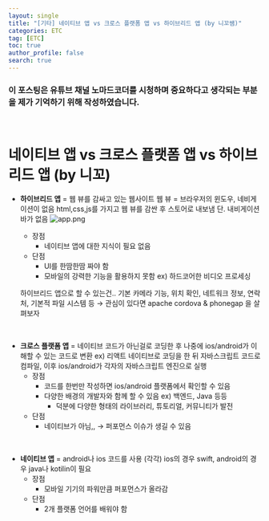 ```yaml
---
layout: single
title: "[기타] 네이티브 앱 vs 크로스 플랫폼 앱 vs 하이브리드 앱 (by 니꼬쌤)"
categories: ETC
tag: [ETC]
toc: true
author_profile: false
search: true
---
```


### 이 포스팅은 유튜브 채널 노마드코더를 시청하며 중요하다고 생각되는 부분을 제가 기억하기 위해 작성하였습니다.

<br/>

# 네이티브 앱 vs 크로스 플랫폼 앱 vs 하이브리드 앱 (by 니꼬)

- **하이브리드 앱** = 웹 뷰를 감싸고 있는 웹사이트
  웹 뷰 = 브라우저의 윈도우, 네비게이션이 없음
  html,css,js를 가지고 웹 뷰를 감싼 후 스토어로 내보냄
  단. 내비게이션 바가 없음
    <img src="../../images/2022-09-12-앱/app.png" alt="app.png" style="zoom:100%;" />
    
    - 장점
        - 네이티브 앱에 대한 지식이 필요 없음
    - 단점
        - UI를 한땀한땀 짜야 함
        - 모바일의 강력한 기능을 활용하지 못함 ex) 하드코어한 비디오 프로세싱
    
    하이브리드 앱으로 할 수 있는건.. 기본 카메라 기능, 위치 확인, 네트워크 정보, 연락처, 기본적 파일 시스템 등 → 관심이 있다면 apache cordova & phonegap 을 살펴보자 


<br/>

- **크로스 플랫폼 앱** = 네이티브 코드가 아닌걸로 코딩한 후 나중에 ios/android가 이해할 수 있는 코드로 변환 ex) 리액트 네이티브로 코딩을 한 뒤 자바스크립트 코드로 컴파일, 이후 ios/android가 각자의 자바스크립트 엔진으로 실행
  - 장점
    - 코드를 한번만 작성하면 ios/android 플랫폼에서 확인할 수 있음
    - 다양한 배경의 개발자와 함께 할 수 있음 ex) 백엔드, Java 등등
      - 덕분에 다양한 형태의 라이브러리, 튜토리얼, 커뮤니티가 발전
  - 단점
    - 네이티브가 아님,, → 퍼포먼스 이슈가 생길 수 있음

<br/>

- **네이티브 앱** = android나 ios 코드를 사용 (각각)
  ios의 경우 swift, android의 경우 java나 kotilin이 필요
  - 장점
    - 모바일 기기의 파워만큼 퍼포먼스가 올라감
  - 단점
    - 2개 플랫폼 언어를 배워야 함
